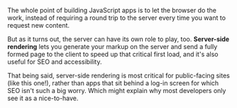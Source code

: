 The whole point of building JavaScript apps is to let the browser do the work, instead of requiring a round trip to the server every time you want to request new content. 

But as it turns out, the server can have its own role to play, too. **Server-side rendering** lets you generate your markup on the server and send a fully formed page to the client to speed up that critical first load, and it's also useful for SEO and accessibility. 

That being said, server-side rendering is most critical for public-facing sites (like this one!), rather than apps that sit behind a log-in screen for which SEO isn't such a big worry. Which might explain why most developers only see it as a nice-to-have. 